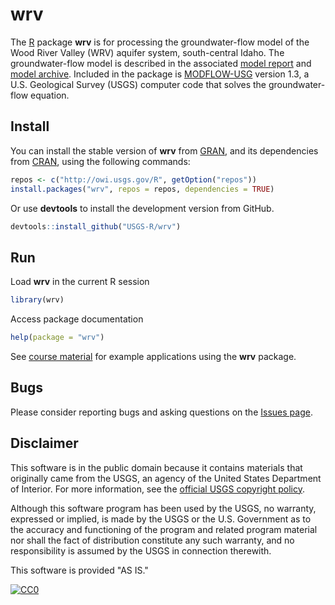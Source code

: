# wrv

The [R](http://www.r-project.org/) package **wrv** is for processing the
groundwater-flow model of the Wood River Valley (WRV) aquifer system, south-central Idaho.
The groundwater-flow model is described in the associated
[model report](http://dx.doi.org/10.3133/sir20165080 "USGS Scientific Investigations Report") and
[model archive](http://dx.doi.org/10.5066/F7C827DT "USGS Data Release").
Included in the package is [MODFLOW-USG](http://water.usgs.gov/ogw/mfusg/ "MODFLOW-USG") version 1.3,
a U.S. Geological Survey (USGS) computer code that solves the groundwater-flow equation.

## Install

You can install the stable version of **wrv** from [GRAN](http://owi.usgs.gov/R/gran.html),
and its dependencies from [CRAN](http://cran.r-project.org/), using the following commands:

```r
repos <- c("http://owi.usgs.gov/R", getOption("repos"))
install.packages("wrv", repos = repos, dependencies = TRUE)
```

Or use **devtools** to install the development version from GitHub.

```r
devtools::install_github("USGS-R/wrv")
```

## Run

Load **wrv** in the current R session

```r
library(wrv)
```

Access package documentation

```r
help(package = "wrv")
```

See [course material](https://jfisher-usgs.github.io/wrv-training/) for example applications using the **wrv** package.

## Bugs

Please consider reporting bugs and asking questions on the [Issues page](https://github.com/USGS-R/wrv/issues).

## Disclaimer

This software is in the public domain because it contains materials that originally came from the USGS,
an agency of the United States Department of Interior.
For more information, see the
[official USGS copyright policy](https://www2.usgs.gov/visual-id/credit_usgs.html "official USGS copyright policy").

Although this software program has been used by the USGS, no warranty, expressed or implied,
is made by the USGS or the U.S. Government as to the accuracy and functioning of the program and related program material nor shall the fact of distribution constitute any such warranty,
and no responsibility is assumed by the USGS in connection therewith.

This software is provided "AS IS."

[![CC0](http://i.creativecommons.org/p/zero/1.0/88x31.png)](http://creativecommons.org/publicdomain/zero/1.0/)
